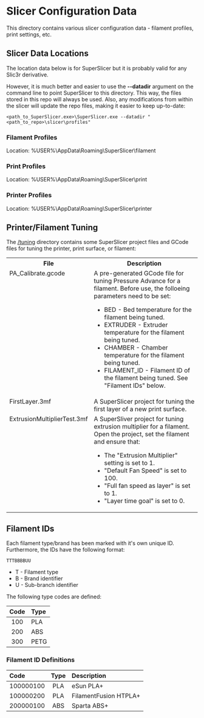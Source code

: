 # Slicer Configuration Data

This directory contains various slicer configuration data -
filament profiles, print settings, etc. 

## Slicer Data Locations
The location data below is for SuperSlicer but it is probably
valid for any Slic3r derivative.

However, it is much better and easier to use the __--datadir__ argument on the
command line to point SuperSlicer to this directory. This way, the files stored
in this repo will always be used. Also, any modifications from within the slicer
will update the repo files, making it easier to keep up-to-date:

```
<path_to_SuperSlicer.exe>\SuperSlicer.exe --datadir "<path_to_repo>\slicer\profiles"
```

### Filament Profiles
Location: %USER%\AppData\Roaming\SuperSlicer\filament

### Print Profiles
Location: %USER%\AppData\Roaming\SuperSlicer\print

### Printer Profiles
Location: %USER%\AppData\Roaming\SuperSlicer\printer

## Printer/Filament Tuning
The [/tuning](/tuning) directory contains some SuperSlicer project files and GCode
files for tuning the printer, print surface, or filament:

<table>
  <tbody>
    <tr><th>File</th><th>Description</th></tr>
    <tr>
      <td valign="top">PA_Calibrate.gcode</td>
      <td>A pre-generated GCode file for tuning Pressure Advance for a filament.
          Before use, the folloeing parameters need to be set:
          <ul>
            <li>BED - Bed temperature for the filament being tuned.</li>
            <li>EXTRUDER - Extruder temperature for the filament being tuned.</li>
            <li>CHAMBER - Chamber temperature for the filament being tuned.</li>
            <li>FILAMENT_ID - Filament ID of the filament being tuned. See "Filament IDs" below.</li>
          </ul>
       </td>
    </tr>
    <tr>
      <td valign="top">FirstLayer.3mf</td>
      <td>A SuperSlicer project for tuning the first layer of a new print surface.</td>
    </tr>
    <tr>
      <td valign="top">ExtrusionMultiplierTest.3mf</td>
      <td>A SuperSliver project for tuning extrusion multiplier for a filament.
          Open the project, set the filament and ensure that:
          <ul>
            <li>The "Extrusion Multiplier" setting is set to 1.</li>
            <li>"Default Fan Speed" is set to 100.</li>
            <li>"Full fan speed as layer" is set to 1.</li>
            <li>"Layer time goal" is set to 0.</li>
          </ul>
      </td>
    </tr>
  </tbody>
</table>

## Filament IDs
Each filament type/brand has been marked with it's own unique ID. Furthermore, the
IDs have the following format:

```
TTTBBBBUU
```

* T - Filament type
* B - Brand identifier
* U - Sub-branch identifier

The following type codes are defined:

| Code | Type |
| :---: | :--- |
| 100 | PLA |
| 200 | ABS |
| 300 | PETG |

### Filament ID Definitions

| Code | Type | Description
| :--- | :---: | :--- |
| 100000100 | PLA | eSun PLA+ |
| 100000200 | PLA | FilamentFusion HTPLA+ |
| 200000100 | ABS | Sparta ABS+ |